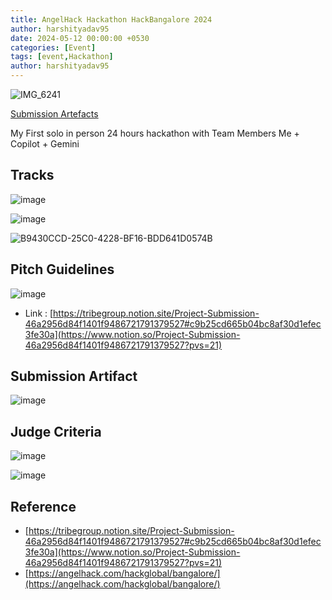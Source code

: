 ```yaml
---
title: AngelHack Hackathon HackBangalore 2024
author: harshityadav95
date: 2024-05-12 00:00:00 +0530
categories: [Event]
tags: [event,Hackathon]
author: harshityadav95
---
```


![IMG_6241](https://github.com/harshityadav95/harshityadav95.github.io/assets/14792490/4508b08b-34d6-448b-9e55-e2a22628b159)


[Submission Artefacts](https://www.notion.so/Submission-Artefacts-c9b25cd665b04bc8af30d1efec3fe30a?pvs=21) 

My First solo in person 24 hours hackathon with Team Members Me + Copilot + Gemini 

## Tracks

![image](https://github.com/harshityadav95/harshityadav95.github.io/assets/14792490/0983d5a8-9cc5-4b2d-89e7-d5cb1727fc41)

![image](https://github.com/harshityadav95/harshityadav95.github.io/assets/14792490/4cd145be-692d-45f3-a7dc-a20c88e49b07)

![B9430CCD-25C0-4228-BF16-BDD641D0574B](https://github.com/harshityadav95/harshityadav95.github.io/assets/14792490/59cec338-38a1-48fc-810e-d100a8456e76)


## Pitch Guidelines

![image](https://github.com/harshityadav95/harshityadav95.github.io/assets/14792490/5601e5ba-9958-41d1-81b1-9710fffc84c5)


- Link : [https://tribegroup.notion.site/Project-Submission-46a2956d84f1401f9486721791379527#c9b25cd665b04bc8af30d1efec3fe30a](https://www.notion.so/Project-Submission-46a2956d84f1401f9486721791379527?pvs=21)

## Submission Artifact

![image](https://github.com/harshityadav95/harshityadav95.github.io/assets/14792490/a1d7e671-9007-4b02-a617-25d170b5685e)


## Judge Criteria

![image](https://github.com/harshityadav95/harshityadav95.github.io/assets/14792490/2f60da1d-37e8-47d7-8237-5d24e6452607)


![image](https://github.com/harshityadav95/harshityadav95.github.io/assets/14792490/21e3b969-7510-4cb4-950d-13404157b43d)


## Reference

- [https://tribegroup.notion.site/Project-Submission-46a2956d84f1401f9486721791379527#c9b25cd665b04bc8af30d1efec3fe30a](https://www.notion.so/Project-Submission-46a2956d84f1401f9486721791379527?pvs=21)
- [https://angelhack.com/hackglobal/bangalore/](https://angelhack.com/hackglobal/bangalore/)

